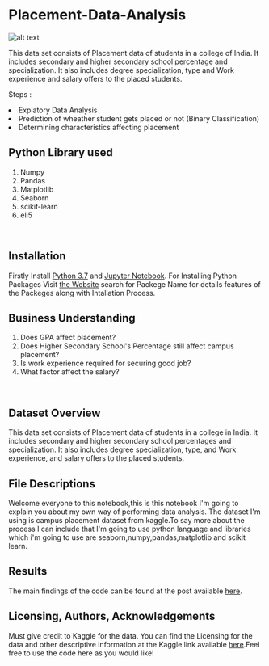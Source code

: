 # Placement-Data-Analysis
![alt text](https://miro.medium.com/max/4376/1*AUnW4zEpbfnqH1-1KmSpNw.png)

This data set consists of Placement data of students in a college of India. It includes secondary and higher secondary school percentage and specialization. It also includes degree specialization, type and Work experience and salary offers to the placed students.</br>

Steps :</br>
<Li>Explatory Data Analysis</li>
<Li>Prediction of wheather student gets placed or not (Binary Classification)
<Li>Determining characteristics affecting placement
  
  
## Python Library used<a name="Python Library used"></a>
<ol>
<li>Numpy</li>
<Li>Pandas</li>
<Li>Matplotlib</li>
<Li>Seaborn</li>
<Li>scikit-learn</li>
<li>eli5</li></ol></br>

## Installation <a name="files"></a>

 Firstly Install [Python 3.7](https://www.youtube.com/watch?v=4Rx_JRkwAjY) and [Jupyter Notebook](https://jupyter.readthedocs.io/en/latest/install.html).
 For Installing Python Packages Visit [the Website](https://pypi.org/) search for Packege Name for details features of the Packeges along with Intallation Process.
 

## Business Understanding<a name="Python Library used"></a>
<ol>
<li>Does GPA affect placement?</li>
<Li>Does Higher Secondary School's Percentage still affect campus placement?</li>
<Li>Is work experience required for securing good job?</li>
<Li>What factor affect the salary?</li></ol></br>

## Dataset Overview <a name="files"></a>
This data set consists of Placement data of students in a college in India. It includes secondary and higher secondary school percentages and specialization. It also includes degree specialization, type, and Work experience, and salary offers to the placed students.

## File Descriptions <a name="files"></a>

Welcome everyone to this notebook,this is this notebook I'm going to explain you about my own way of performing data analysis. The dataset I'm using is campus placement dataset from kaggle.To say more about the process I can include that I'm going to use python language and libraries which i'm going to use are seaborn,numpy,pandas,matplotlib and scikit learn.

## Results<a name="results"></a>

The main findings of the code can be found at the post available [here](https://medium.com/@dastoulik12/placement-data-analysis-42bba35014f0?sk=23b00fd9f08c16591ed022576b25b0af).

## Licensing, Authors, Acknowledgements<a name="licensing"></a>

Must give credit to Kaggle for the data.  You can find the Licensing for the data and other descriptive information at the Kaggle link available [here](https://storage.googleapis.com/kaggle-data-sets/596958/1073629/bundle/archive.zip?GoogleAccessId=web-data@kaggle-161607.iam.gserviceaccount.com&Expires=1588350916&Signature=khXXeNMUrx%2B35kUrKZivYQVKUlZ%2FyaJELKFnpBhr%2B3npzHIlf7cVz9wWvmzFDfMl%2BAg0U7hyg5BYR679IOgE90Ad6tdSB7pnMWfomhgV1HOduhTziA4wuu9d1gHtOZuW5d26rup4BTdLsaOE6doa2yoI%2BDqSWzzp%2B2%2FdrdvHzaKgWVIwVwpigZVXpHBKXl%2Ba1CQX7ZUa%2F7X97hFlq2Cbx6MxkxL2Rj2AEWe8NrkOq%2BYvPirt%2F3YF7cPG9bFJFaOtofIcs8bXt1ZIVxocvlRlYVouIO0Uap2Ar7PR%2FPNWDJbaTMbIuJvfAbaZVYq%2FfiT1LQcLZzVsRBXNh%2F%2FKbiJDmw%3D%3D&response-content-disposition=attachment%3B+filename%3Dfactors-affecting-campus-placement.zip).Feel free to use the code here as you would like! 
